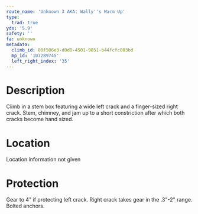 ```yaml
---
route_name: 'Unknown 3 AKA: Wally''s Warm Up'
type:
  trad: true
yds: '5.9'
safety: ''
fa: unknown
metadata:
  climb_id: 80f506e3-d0d0-4501-9851-b44fcfc003bd
  mp_id: '107289745'
  left_right_index: '35'
---
```

# Description
Climb in a stem box featuring a wide left crack and a finger-sized right crack. Stem, chimney, and jam up to a short constriction after which both cracks become hand sized.

# Location
Location information not given

# Protection
Gear to 4" if protecting left crack. Right crack takes gear in the .3"-2" range. Bolted anchors.

